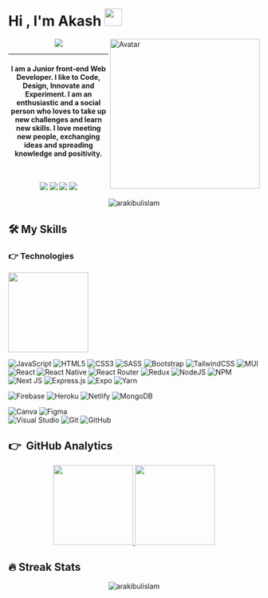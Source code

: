 
<h1 align="left">Hi , I'm Akash <img src="https://media.giphy.com/media/hvRJCLFzcasrR4ia7z/giphy.gif" width="35"></h1>

<!-- ## 👋 &nbsp;Hey there! I'm Akash -->
<img alt="Avatar" src="https://instagram.fdac31-1.fna.fbcdn.net/v/t51.2885-15/sh0.08/e35/p750x750/80650065_168451210915450_4172315381014471231_n.jpg?_nc_ht=instagram.fdac31-1.fna.fbcdn.net&_nc_cat=110&_nc_ohc=4bcIfMU5zFEAX_DBX_n&edm=AP_V10EBAAAA&ccb=7-4&oh=6bf5e153adb5c9c8dcab8825fb20abcd&oe=61A4DDAC&_nc_sid=4f375e" width="300em" align="right"/>
<p align="center">
 <a href="https://github.com/arakibulislam/readme-typing-svg"><img src="https://readme-typing-svg.herokuapp.com?color=%23CF690E&size=30&center=true&vCenter=true&width=500&height=30&lines=Web+Developer;Rakibul+Islam+Akash"></a>
</p>
<hr/>
<h4 align="center">I am a Junior front-end Web Developer. I like to Code, Design, Innovate and Experiment. I am an enthusiastic and a social person who loves to take up new challenges and learn new skills. I love meeting new people, exchanging ideas and spreading knowledge and positivity.</h4>
<br>
<p align="center">
<a href="https://www.linkedin.com/in/arakibulislam/"><img src="https://img.shields.io/badge/linkedin-%230077B5.svg?style=for-the-badge&logo=linkedin&logoColor=white"/></a>
<a href="mailto:arakibulislam@gmail.com"><img src="https://img.shields.io/badge/email-D14836?style=for-the-badge&logo=gmail&logoColor=white"/></a>
<a href="https://www.facebook.com/R.I.Akash/"><img src="https://img.shields.io/badge/Facebook-%231877F2.svg?style=for-the-badge&logo=Facebook&logoColor=white"/></a>
<a href="https://github.com/arakibulislam"><img src="https://img.shields.io/badge/github-%23121011.svg?style=for-the-badge&logo=github&logoColor=white"/></a>
</p>
<p align="center"> <img src="https://komarev.com/ghpvc/?username=arakibulislam&label=Akash's%20Profile%20Views%20&color=dc143c&style=flat-square" alt="arakibulislam" /> </p>

## 🛠️ My Skills

### 👉 Technologies
 <img height="160em" src="https://github-readme-stats-eight-theta.vercel.app/api/top-langs/?username=arakibulislam&layout=compact&langs_count=8&theme=calm"/>

![JavaScript](https://img.shields.io/badge/javascript-%23323330.svg?style=for-the-badge&logo=javascript&logoColor=%23F7DF1E)
![HTML5](https://img.shields.io/badge/html5-%23E34F26.svg?style=for-the-badge&logo=html5&logoColor=white)
![CSS3](https://img.shields.io/badge/css3-%231572B6.svg?style=for-the-badge&logo=css3&logoColor=white)
![SASS](https://img.shields.io/badge/SASS-hotpink.svg?style=for-the-badge&logo=SASS&logoColor=white)
![Bootstrap](https://img.shields.io/badge/bootstrap-%23563D7C.svg?style=for-the-badge&logo=bootstrap&logoColor=white)
![TailwindCSS](https://img.shields.io/badge/tailwindcss-%2338B2AC.svg?style=for-the-badge&logo=tailwind-css&logoColor=white)
![MUI](https://img.shields.io/badge/MUI-%230081CB.svg?style=for-the-badge&logo=material-ui&logoColor=white)
![React](https://img.shields.io/badge/react-%2320232a.svg?style=for-the-badge&logo=react&logoColor=%2361DAFB)
![React Native](https://img.shields.io/badge/react_native-%2320232a.svg?style=for-the-badge&logo=react&logoColor=%2361DAFB)
![React Router](https://img.shields.io/badge/React_Router-CA4245?style=for-the-badge&logo=react-router&logoColor=white)
![Redux](https://img.shields.io/badge/redux-%23593d88.svg?style=for-the-badge&logo=redux&logoColor=white)
![NodeJS](https://img.shields.io/badge/node.js-6DA55F?style=for-the-badge&logo=node.js&logoColor=white)
![NPM](https://img.shields.io/badge/NPM-%23000000.svg?style=for-the-badge&logo=npm&logoColor=white)
![Next JS](https://img.shields.io/badge/Next-black?style=for-the-badge&logo=next.js&logoColor=white)
![Express.js](https://img.shields.io/badge/express.js-%23404d59.svg?style=for-the-badge&logo=express&logoColor=%2361DAFB)
![Expo](https://img.shields.io/badge/expo-1C1E24?style=for-the-badge&logo=expo&logoColor=#D04A37)
![Yarn](https://img.shields.io/badge/yarn-%232C8EBB.svg?style=for-the-badge&logo=yarn&logoColor=white)

![Firebase](https://img.shields.io/badge/firebase-%23039BE5.svg?style=for-the-badge&logo=firebase)
![Heroku](https://img.shields.io/badge/heroku-%23430098.svg?style=for-the-badge&logo=heroku&logoColor=white)
![Netlify](https://img.shields.io/badge/netlify-%23000000.svg?style=for-the-badge&logo=netlify&logoColor=#00C7B7)
![MongoDB](https://img.shields.io/badge/MongoDB-%234ea94b.svg?style=for-the-badge&logo=mongodb&logoColor=white)

![Canva](https://img.shields.io/badge/Canva-%2300C4CC.svg?style=for-the-badge&logo=Canva&logoColor=white)
![Figma](https://img.shields.io/badge/figma-%23F24E1E.svg?style=for-the-badge&logo=figma&logoColor=white)	
![Visual Studio](https://img.shields.io/badge/Visual%20Studio-5C2D91.svg?style=for-the-badge&logo=visual-studio&logoColor=white)
![Git](https://img.shields.io/badge/git-%23F05033.svg?style=for-the-badge&logo=git&logoColor=white)
![GitHub](https://img.shields.io/badge/github-%23121011.svg?style=for-the-badge&logo=github&logoColor=white)


## 👉 &nbsp;GitHub Analytics

<p align="center">
<a href="https://github.com/arakibulislam">
  <img height="160em" src="https://github-readme-stats-eight-theta.vercel.app/api?username=arakibulislam&show_icons=true&theme=calm&include_all_commits=true&count_private=true"/>
  <img height="160em" src="https://github-readme-stats-eight-theta.vercel.app/api/top-langs/?username=arakibulislam&layout=compact&langs_count=8&theme=calm"/>
</a>
</p>

## 🔥 Streak Stats

<p align="center"><img align="center" src="https://github-readme-streak-stats.herokuapp.com/?user=arakibulislam&theme=calm" alt="arakibulislam" /></p>



